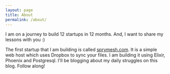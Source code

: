 ```yaml
---
layout: page
title: About
permalink: /about/
---
```


I am on a journey to build 12 startups in 12 months. And, I want to share my lessons with you :)

The first startup that I am building is called [sprymesh.com](https://sprymesh.com). It is a simple web host which uses Dropbox to sync your files.
I am building it using Elixir, Phoenix and Postgresql. I'll be blogging about my daily struggles on this blog. Follow along!
